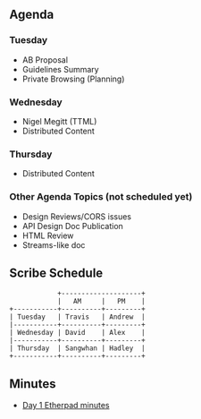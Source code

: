 ## Agenda

### Tuesday

* AB Proposal
* Guidelines Summary
* Private Browsing (Planning)

### Wednesday

* Nigel Megitt (TTML)
* Distributed Content

### Thursday

* Distributed Content

### Other Agenda Topics (not scheduled yet)

* Design Reviews/CORS issues
* API Design Doc Publication
* HTML Review
* Streams-like doc


## Scribe Schedule

```
            +--------------------+
            |   AM     |   PM    |
+-----------+----------+---------+
| Tuesday   | Travis   | Andrew  |
|-----------+----------+---------+
| Wednesday | David    | Alex    |
|-----------+----------+---------+
| Thursday  | Sangwhan | Hadley  |
+-----------+----------+---------+
```

## Minutes

* [Day 1 Etherpad minutes](https://pad.w3ctag.org/p/2017-07-25-minutes.md)
